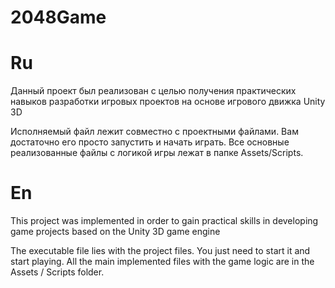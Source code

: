 # 2048Game
# Ru
Данный проект был реализован с целью получения практических навыков разработки игровых проектов на основе игрового движка Unity 3D

Исполняемый файл лежит совместно с проектными файлами. Вам достаточно его просто запустить и начать играть. 
Все основные реализованные файлы с логикой игры лежат в папке Assets/Scripts.

# En
This project was implemented in order to gain practical skills in developing game projects based on the Unity 3D game engine

The executable file lies with the project files. You just need to start it and start playing. All the main implemented files with the game logic are in the Assets / Scripts folder.
